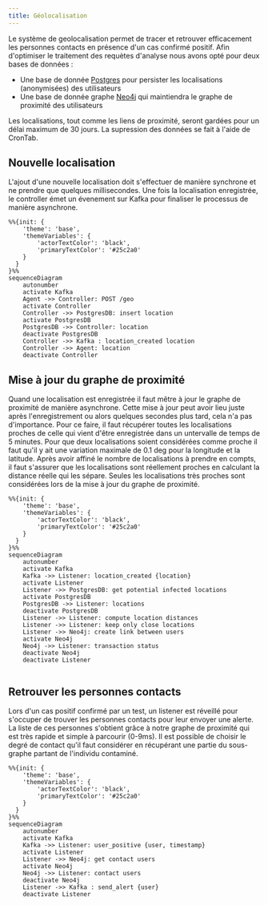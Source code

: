 ```yaml
---
title: Géolocalisation
---
```


Le système de geolocalisation permet de tracer et retrouver efficacement les personnes contacts en présence d'un cas confirmé positif. Afin d'optimiser le traitement des requètes d'analyse nous avons opté pour deux bases de données :
- Une base de donnée [Postgres](https://www.postgresql.org/) pour persister les localisations (anonymisées) des utilisateurs
- Une base de donnée graphe [Neo4j](https://neo4j.com/) qui maintiendra le graphe de proximité des utilisateurs
  
Les localisations, tout comme les liens de proximité, seront gardées pour un délai maximum de 30 jours. La supression des données se fait à l'aide de CronTab.

## Nouvelle localisation
L'ajout d'une nouvelle localisation doit s'effectuer de manière synchrone et ne prendre que quelques millisecondes. Une fois la localisation enregistrée, le controller émet un évenement sur Kafka pour finaliser le processus de manière asynchrone.
```mermaid
%%{init: {
    'theme': 'base', 
    'themeVariables': {
        'actorTextColor': 'black',
        'primaryTextColor': '#25c2a0'
    }
  }
}%%
sequenceDiagram
    autonumber
    activate Kafka
    Agent ->> Controller: POST /geo
    activate Controller
    Controller ->> PostgresDB: insert location
    activate PostgresDB
    PostgresDB ->> Controller: location
    deactivate PostgresDB
    Controller ->> Kafka : location_created location
    Controller ->> Agent: location
    deactivate Controller
```

## Mise à jour du graphe de proximité
Quand une localisation est enregistrée il faut mêtre à jour le graphe de proximité de manière asynchrone. Cette mise à jour peut avoir lieu juste après l'enregistrement ou alors quelques secondes plus tard, cela n'a pas d'importance. Pour ce faire, il faut récupérer toutes les localisations proches de celle qui vient d'être enregistrée dans un untervalle de temps de 5 minutes. Pour que deux localisations soient considérées comme proche il faut qu'il y ait une variation maximale de 0.1 deg pour la longitude et la latitude. Après avoir affiné le nombre de localisations à prendre en compts, il faut s'assurer que les localisations sont réellement proches en calculant la distance réelle qui les sépare. Seules les localisations très proches sont considérées lors de la mise à jour du graphe de proximité.

```mermaid
%%{init: {
    'theme': 'base', 
    'themeVariables': {
        'actorTextColor': 'black',
        'primaryTextColor': '#25c2a0'
    }
  }
}%%
sequenceDiagram
    autonumber
    activate Kafka
    Kafka ->> Listener: location_created {location}
    activate Listener
    Listener ->> PostgresDB: get potential infected locations
    activate PostgresDB
    PostgresDB ->> Listener: locations
    deactivate PostgresDB
    Listener ->> Listener: compute location distances
    Listener ->> Listener: keep only close locations
    Listener ->> Neo4j: create link between users
    activate Neo4j
    Neo4j ->> Listener: transaction status
    deactivate Neo4j
    deactivate Listener
    
```

## Retrouver les personnes contacts
Lors d'un cas positif confirmé par un test, un listener est réveillé pour s'occuper de trouver les personnes contacts pour leur envoyer une alerte. La liste de ces personnes s'obtient grâce à notre graphe de proximité qui est très rapide et simple à parcourir (0-9ms). Il est possible de choisir le degré de contact qu'il faut considérer en récupérant une partie du sous-graphe partant de l'individu contaminé.

```mermaid
%%{init: {
    'theme': 'base', 
    'themeVariables': {
        'actorTextColor': 'black',
        'primaryTextColor': '#25c2a0'
    }
  }
}%%
sequenceDiagram
    autonumber
    activate Kafka
    Kafka ->> Listener: user_positive {user, timestamp}
    activate Listener
    Listener ->> Neo4j: get contact users
    activate Neo4j
    Neo4j ->> Listener: contact users
    deactivate Neo4j
    Listener ->> Kafka : send_alert {user}
    deactivate Listener
    
```